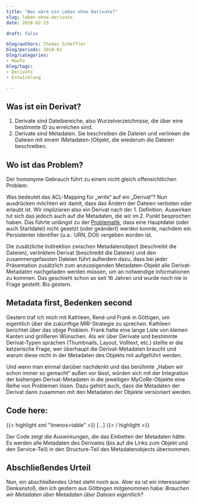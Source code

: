 ```yaml
---
title: "Was wäre ein Leben ohne Derivate?"  
slug: leben-ohne-derivate
date: 2018-02-23

draft: false

blog/authors: Thomas Scheffler
blog/periods: 2018-02
blog/categories: 
- HowTo
blog/tags:
- Derivate
- Entwicklung

---
```


## Was ist ein Derivat?

1. Derivate sind Dateibereiche, also Wurzelverzeichnisse, die über eine bestimmte ID zu erreichen sind.
2. Derivate sind Metadaten. Sie beschreiben die Dateien und verlinken die Dateien mit einem (Metadaten-)Objekt, die wiederum die Dateien beschreiben.

## Wo ist das Problem?

Der homonyme Gebrauch führt zu einem nicht gleich offensichtlichen Problem:

Was bedeutet das ACL-Mapping für „write“ auf ein „Derivat“? Nun ausdrücken möchten wir damit, dass das Ändern der Dateien verboten oder erlaubt ist. Wir implizieren also ein Derivat nach der 1. Definition. Auswirken tut sich das jedoch auch auf die Metadaten, die wir im 2. Punkt besprochen haben. Das führte unlängst zu der [Problematik](https://mycore.atlassian.net/browse/MCR-1813), dass eine Hauptdatei (oder auch Startdatei) nicht gesetzt (oder geändert) werden konnte, nachdem ein Persistenter Identifier (u.a.: URN, DOI) vergeben worden ist.

Die zusätzliche Indirektion zwischen Metadatenobject (beschreibt die Dateien), verlinktem Derivat (beschreibt die Dateien) und den zusammengefassten Dateien führt außerdem dazu, dass bei jeder Präsentation zusätzlich zum anzuzeigenden Metadaten-Objekt alle Derivat-Metadaten nachgeladen werden müssen, um an notwendige Informationen zu kommen. Das geschieht schon so seit 16 Jahren und wurde noch nie in Frage gestellt. Bis gestern.

## Metadata first, Bedenken second

Gestern traf ich mich mit Kathleen, René und Frank in Göttigen, um eigentlich über die zukünftige MIR-Strategie zu sprechen. Kathleen berichtet über das obige Problem. Frank hatte eine lange Liste von kleinen Kanten und größeren Wünschen. Als wir über Derivate und bestimmte Derivat-Typen sprachen (Thumbnails, Layout, Volltext, etc.) stellte er die ketzerische Frage, wer überhaupt die Derivat-Metadaten braucht und warum diese nicht in der Metadaten des Objekts mit aufgeführt werden.

Und wenn man einmal darüber nachdenkt und das berühmte „Haben wir schon immer so gemacht“ außen vor lässt, würden sich mit der Integration der bisherigen Derivat-Metadaten in die jeweiligen MyCoRe-Objekte eine Reihe von Problemen lösen. Dazu gehört auch, dass die Metadaten der Derivat dann zusammen mit den Metadaten der Objekte versioniert werden.

## Code here:

{{< highlight xml "linenos=table" >}}
<mycoreobject ID="mycore_doc_00000001">
  <structure>
    <derobjects>
      <derobject inherited="0" xlink:type="locator" xlink:label="fulltext" xink:href="mir_derivate_00000001">
        <internals class="MCRMetaIFS" heritable="false">
          <internal inherited="0" maindoc="index.html" />
        </internals>
      </derobject>
    </derobjects>
  </structure>
  [...]
{{< / highlight >}}

Der Code zeigt die Auswirkungen, die das Einbetten der Metadaten hätte. Es werden alle Metadaten des Derivates (bis auf die Links zum Objekt und den Service-Teil) in den Structure-Teil des Metadatenobjects übernommen.

## Abschließendes Urteil

Nun, ein abschließendes Urteil steht noch aus. Aber es ist ein interessanter Denkanstoß, den ich gestern aus Göttingen mitgenommen habe: *Brauchen wir Metadaten über Metadaten über Dateien eigentlich?*